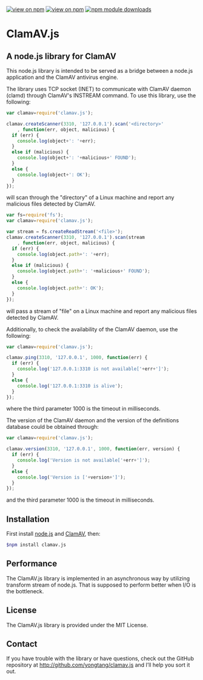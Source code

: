[![view on npm](http://img.shields.io/npm/v/clamav.js.svg)](https://www.npmjs.org/package/clamav.js)
[![view on npm](http://img.shields.io/github/license/yongtang/clamav.js.svg)](https://www.npmjs.org/package/clamav.js)
[![npm module downloads](http://img.shields.io/npm/dt/clamav.js.svg)](https://www.npmjs.org/package/clamav.js)

ClamAV.js
========

A node.js library for ClamAV
-----------------------


This node.js library is intended to be served as a bridge between a node.js application and the ClamAV antivirus engine.

The library uses TCP socket (INET) to communicate with ClamAV daemon (clamd) through ClamAV's INSTREAM command. To use this library, use the following:

```js
var clamav=require('clamav.js');

clamav.createScanner(3310, '127.0.0.1').scan('<directory>'
    , function(err, object, malicious) {
  if (err) {
    console.log(object+': '+err);
  }
  else if (malicious) {
    console.log(object+': '+malicious+' FOUND');
  }
  else {
    console.log(object+': OK');
  }
});

```

will scan through the "directory" of a Linux machine and report any malicious files detected by ClamAV.

```js
var fs=require('fs');
var clamav=require('clamav.js');

var stream = fs.createReadStream('<file>');
clamav.createScanner(3310, '127.0.0.1').scan(stream
    , function(err, object, malicious) {
  if (err) {
    console.log(object.path+': '+err);
  }
  else if (malicious) {
    console.log(object.path+': '+malicious+' FOUND');
  }
  else {
    console.log(object.path+': OK');
  }
});

```

will pass a stream of "file" on a Linux machine and report any malicious files detected by ClamAV.

Additionally, to check the availability of the ClamAV daemon, use the following:

```js
var clamav=require('clamav.js');

clamav.ping(3310, '127.0.0.1', 1000, function(err) {
  if (err) {
    console.log('127.0.0.1:3310 is not available['+err+']');
  }
  else {
    console.log('127.0.0.1:3310 is alive');
  }
});

```

where the third parameter 1000 is the timeout in milliseconds.

The version of the ClamAV daemon and the version of the definitions database could be obtained through:

```js
var clamav=require('clamav.js');

clamav.version(3310, '127.0.0.1', 1000, function(err, version) {
  if (err) {
    console.log('Version is not available['+err+']');
  }
  else {
    console.log('Version is ['+version+']');
  }
});

```

and the third parameter 1000 is the timeout in milliseconds.



Installation
-----------
First install [node.js](http://nodejs.org) and [ClamAV](http://clamav.net), then:

```sh
$npm install clamav.js
```

Performance
-----------
The ClamAV.js library is implemented in an asynchronous way by utilizing transform stream of node.js. That is supposed to perform better when I/O is the bottleneck.

License
-----------
The ClamAV.js library is provided under the MIT License.

Contact
-------
If you have trouble with the library or have questions, check out the GitHub repository at http://github.com/yongtang/clamav.js and I’ll help you sort it out.
